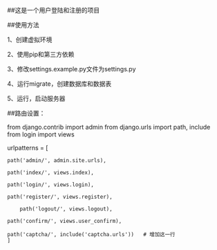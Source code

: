##这是一个用户登陆和注册的项目

##使用方法

1、创建虚拟环境

2、使用pip和第三方依赖

3、修改settings.example.py文件为settings.py

4、运行migrate，创建数据库和数据表

5、运行，启动服务器


##路由设置：


from django.contrib import admin
from django.urls import path, include
from login import views


urlpatterns = [

    path('admin/', admin.site.urls),
    
    path('index/', views.index),
    
    path('login/', views.login),
    
    path('register/', views.register),
    
        path('logout/', views.logout),
    
    path('confirm/', views.user_confirm),
    
    path('captcha/', include('captcha.urls'))   # 增加这一行
    ]
